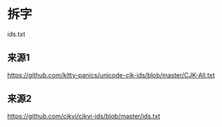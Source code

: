 # 拆字

ids.txt

## 来源1
https://github.com/kitty-panics/unicode-cjk-ids/blob/master/CJK-All.txt

## 来源2
https://github.com/cjkvi/cjkvi-ids/blob/master/ids.txt